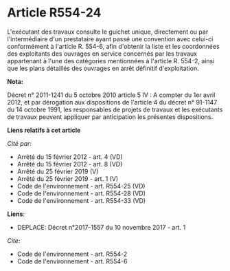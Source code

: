 # Article R554-24

L'exécutant des travaux consulte le guichet unique, directement ou par l'intermédiaire d'un prestataire ayant passé une
convention avec celui-ci conformément à l'article R. 554-6, afin d'obtenir la liste et les coordonnées des exploitants des
ouvrages en service concernés par les travaux appartenant à l'une des catégories mentionnées à l'article R. 554-2, ainsi que
les plans détaillés des ouvrages en arrêt définitif d'exploitation.

**Nota:**

Décret n° 2011-1241 du 5 octobre 2010 article 5 IV : A compter du 1er avril 2012, et par dérogation aux dispositions de
l'article 4 du décret n° 91-1147 du 14 octobre 1991, les responsables de projets de travaux et les exécutants de travaux
peuvent appliquer par anticipation les présentes dispositions.

**Liens relatifs à cet article**

_Cité par_:

  - Arrêté du 15 février 2012 - art. 4 (VD)
  - Arrêté du 15 février 2012 - art. 8 (VD)
  - Arrêté du 25 février 2019 (V)
  - Arrêté du 25 février 2019 - art. 1 (V)
  - Code de l'environnement - art. R554-25 (VD)
  - Code de l'environnement - art. R554-28 (VD)
  - Code de l'environnement - art. R554-33 (VD)

**Liens**:

  - DEPLACE: Décret n°2017-1557 du 10 novembre 2017 - art. 1

_Cite_:

  - Code de l'environnement - art. R554-2
  - Code de l'environnement - art. R554-6

